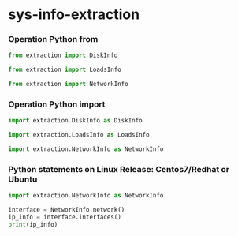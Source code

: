 # sys-info-extraction
### Operation Python from
```Python
from extraction import DiskInfo

from extraction import LoadsInfo

from extraction import NetworkInfo
```
### Operation Python import
```python
import extraction.DiskInfo as DiskInfo

import extraction.LoadsInfo as LoadsInfo

import extraction.NetworkInfo as NetworkInfo
```
### Python statements on Linux Release: Centos7/Redhat or Ubuntu
```python
import extraction.NetworkInfo as NetworkInfo

interface = NetworkInfo.network()
ip_info = interface.interfaces()
print(ip_info)
```
